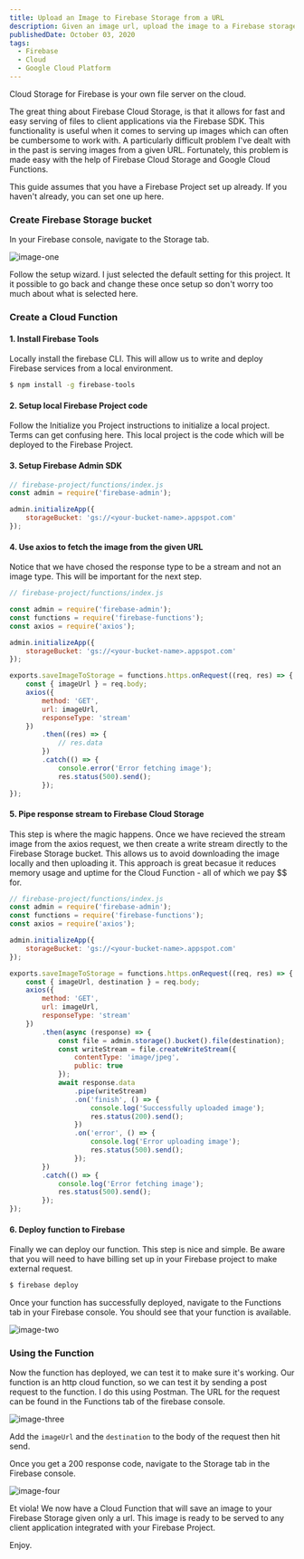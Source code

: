 ```yaml
---
title: Upload an Image to Firebase Storage from a URL
description: Given an image url, upload the image to a Firebase storage bucket using Google Cloud Functions
publishedDate: October 03, 2020
tags:
  - Firebase
  - Cloud
  - Google Cloud Platform
---
```


Cloud Storage for Firebase is your own file server on the cloud.

The great thing about Firebase Cloud Storage, is that it allows for fast and easy serving of files to client applications via the Firebase SDK. This functionality is useful when it comes to serving up images which can often be cumbersome to work with. A particularly difficult problem I've dealt with in the past is serving images from a given URL. Fortunately, this problem is made easy with the help of Firebase Cloud Storage and Google Cloud Functions.

This guide assumes that you have a Firebase Project set up already. If you haven't already, you can set one up here.

### Create Firebase Storage bucket

In your Firebase console, navigate to the Storage tab.

![image-one](https://storage.googleapis.com/fergusfrl-blog/storage_199db5fd98/storage_199db5fd98.png)

Follow the setup wizard. I just selected the default setting for this project. It it possible to go back and change these once setup so don't worry too much about what is selected here.

### Create a Cloud Function

#### 1. Install Firebase Tools

Locally install the firebase CLI. This will allow us to write and deploy Firebase services from a local environment.

```bash
$ npm install -g firebase-tools
```

#### 2. Setup local Firebase Project code

Follow the Initialize you Project instructions to initialize a local project. Terms can get confusing here. This local project is the code which will be deployed to the Firebase Project.

#### 3. Setup Firebase Admin SDK

```js
// firebase-project/functions/index.js
const admin = require('firebase-admin');

admin.initializeApp({
	storageBucket: 'gs://<your-bucket-name>.appspot.com'
});
```

#### 4. Use axios to fetch the image from the given URL

Notice that we have chosed the response type to be a stream and not an image type. This will be important for the next step.

```js
// firebase-project/functions/index.js

const admin = require('firebase-admin');
const functions = require('firebase-functions');
const axios = require('axios');

admin.initializeApp({
	storageBucket: 'gs://<your-bucket-name>.appspot.com'
});

exports.saveImageToStorage = functions.https.onRequest((req, res) => {
	const { imageUrl } = req.body;
	axios({
		method: 'GET',
		url: imageUrl,
		responseType: 'stream'
	})
		.then((res) => {
			// res.data
		})
		.catch(() => {
			console.error('Error fetching image');
			res.status(500).send();
		});
});
```

#### 5. Pipe response stream to Firebase Cloud Storage

This step is where the magic happens. Once we have recieved the stream image from the axios request, we then create a write stream directly to the Firebase Storage bucket. This allows us to avoid downloading the image locally and then uploading it. This approach is great becasue it reduces memory usage and uptime for the Cloud Function - all of which we pay $$ for.

```js
// firebase-project/functions/index.js
const admin = require('firebase-admin');
const functions = require('firebase-functions');
const axios = require('axios');

admin.initializeApp({
	storageBucket: 'gs://<your-bucket-name>.appspot.com'
});

exports.saveImageToStorage = functions.https.onRequest((req, res) => {
	const { imageUrl, destination } = req.body;
	axios({
		method: 'GET',
		url: imageUrl,
		responseType: 'stream'
	})
		.then(async (response) => {
			const file = admin.storage().bucket().file(destination);
			const writeStream = file.createWriteStream({
				contentType: 'image/jpeg',
				public: true
			});
			await response.data
				.pipe(writeStream)
				.on('finish', () => {
					console.log('Successfully uploaded image');
					res.status(200).send();
				})
				.on('error', () => {
					console.log('Error uploading image');
					res.status(500).send();
				});
		})
		.catch(() => {
			console.log('Error fetching image');
			res.status(500).send();
		});
});
```

#### 6. Deploy function to Firebase

Finally we can deploy our function. This step is nice and simple. Be aware that you will need to have billing set up in your Firebase project to make external request.

```bash
$ firebase deploy
```

Once your function has successfully deployed, navigate to the Functions tab in your Firebase console. You should see that your function is available.

![image-two](https://storage.googleapis.com/fergusfrl-blog/functions_261b839950/functions_261b839950.png)

### Using the Function

Now the function has deployed, we can test it to make sure it's working. Our function is an http cloud function, so we can test it by sending a post request to the function. I do this using Postman. The URL for the request can be found in the Functions tab of the firebase console.

![image-three](https://res.cloudinary.com/dohvgycsm/image/upload/v1601782204/f38ocd1hgwearawifskt.png)

Add the `imageUrl` and the `destination` to the body of the request then hit send.

Once you get a 200 response code, navigate to the Storage tab in the Firebase console.

![image-four](https://storage.googleapis.com/fergusfrl-blog/saved_file_fa750fffb3/saved_file_fa750fffb3.png)

Et viola! We now have a Cloud Function that will save an image to your Firebase Storage given only a url. This image is ready to be served to any client application integrated with your Firebase Project.

Enjoy.
